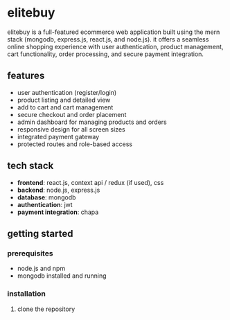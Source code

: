 # elitebuy

elitebuy is a full-featured ecommerce web application built using the mern stack (mongodb, express.js, react.js, and node.js). it offers a seamless online shopping experience with user authentication, product management, cart functionality, order processing, and secure payment integration.

## features

- user authentication (register/login)
- product listing and detailed view
- add to cart and cart management
- secure checkout and order placement
- admin dashboard for managing products and orders
- responsive design for all screen sizes
- integrated payment gateway
- protected routes and role-based access

## tech stack

- **frontend**: react.js, context api / redux (if used), css
- **backend**: node.js, express.js
- **database**: mongodb
- **authentication**: jwt
- **payment integration**: chapa

## getting started

### prerequisites

- node.js and npm
- mongodb installed and running

### installation

1. clone the repository  
   ```bash
